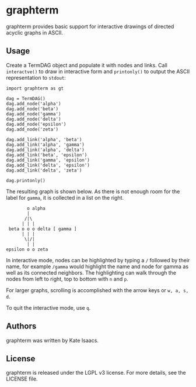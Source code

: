 graphterm
=========
graphterm provides basic support for interactive drawings of directed acyclic
graphs in ASCII.

Usage
-----
Create a TermDAG object and populate it with nodes and links. Call
`interactve()` to draw in interactive form and `printonly()` to output the ASCII
representation to `stdout`:

```
import graphterm as gt

dag = TermDAG()
dag.add_node('alpha')
dag.add_node('beta')
dag.add_node('gamma')
dag.add_node('delta')
dag.add_node('epsilon')
dag.add_node('zeta')

dag.add_link('alpha', 'beta')
dag.add_link('alpha', 'gamma')
dag.add_link('alpha', 'delta')
dag.add_link('beta', 'epsilon')
dag.add_link('gamma', 'epsilon')
dag.add_link('delta', 'epsilon')
dag.add_link('delta', 'zeta')

dag.printonly()
```

The resulting graph is shown below. As there is not enough room for the label
for `gamma`, it is collected in a list on the right.

```
        o alpha                    
        |                          
       /|\                         
      | | |                        
 beta o o o delta [ gamma ]        
      | | |                        
       \|/|                        
        | |                        
epsilon o o zeta      
```

In interactive mode, nodes can be highlighted by typing a `/` followed by
their name, for example `/gamma` would highlight the name and node for gamma
as well as its connected neighbors. The highlighting can walk through the
nodes from left to right, top to bottom with `n` and `p`. 

For larger graphs, scrolling is accomplished with the arrow keys or `w, a, s,
d`.

To quit the interactive mode, use `q`.


Authors
------- 
graphterm was written by Kate Isaacs.


License
-------
graphterm is released under the LGPL v3 license. For more details, see the
LICENSE file.
